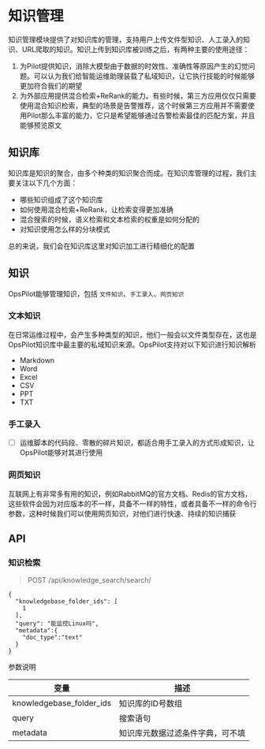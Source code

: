 # 知识管理

知识管理模块提供了对知识库的管理，支持用户上传文件型知识、人工录入的知识、URL爬取的知识。知识上传到知识库被训练之后，有两种主要的使用途径：

1. 为Pilot提供知识，消除大模型由于数据的时效性、准确性等原因产生的幻觉问题。可以认为我们给智能运维助理装载了私域知识，让它执行技能的时候能够更加符合我们的期望
2. 为外部应用提供混合检索+ReRank的能力。有些时候，第三方应用仅仅只需要使用混合知识检索，典型的场景是告警推荐，这个时候第三方应用并不需要使用Pilot那么丰富的能力，它只是希望能够通过告警检索最佳的匹配方案，并且能够预览原文

## 知识库

知识库是知识的聚合，由多个种类的知识聚合而成。在知识库管理的过程，我们主要关注以下几个方面：

* 哪些知识组成了这个知识库
* 如何使用混合检索+ReRank，让检索变得更加准确
* 混合搜索的时候，语义检索和文本检索的权重是如何分配的
* 对知识使用怎么样的分块模式

总的来说，我们会在知识库这里对知识加工进行精细化的配置

## 知识

OpsPilot能够管理知识，包括 `文件知识`、`手工录入`、`网页知识`

### 文本知识

在日常运维过程中，会产生多种类型的知识，他们一般会以文件类型存在，这也是OpsPilot知识库中最主要的私域知识来源。OpsPilot支持对以下知识进行知识解析

* Markdown
* Word
* Excel
* CSV
* PPT
* TXT

### 手工录入

* [ ] 运维脚本的代码段、零散的碎片知识，都适合用手工录入的方式形成知识，让OpsPilot能够对其进行使用

### 网页知识

互联网上有非常多有用的知识，例如RabbitMQ的官方文档、Redis的官方文档，这些软件会因为对应版本的不一样，具备不一样的特性，或者具备不一样的命令行参数，这种时候我们可以使用网页知识，对他们进行快速、持续的知识捕获

## API

### 知识检索

> POST  /api/knowledge_search/search/

```
{
  "knowledgebase_folder_ids": [
    1
  ],
  "query": "能监控Linux吗",
  "metadata":{
    "doc_type":"text"
  }
}
```

参数说明

| 变量                     | 描述                             |
| ------------------------ | -------------------------------- |
| knowledgebase_folder_ids | 知识库的ID号数组                 |
| query                    | 搜索语句                         |
| metadata                 | 知识库元数据过滤条件字典，可不填 |

